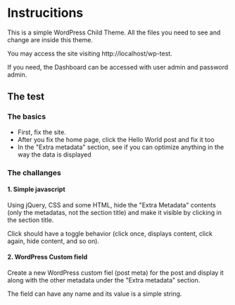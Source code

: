# Instrucitions

This is a simple WordPress Child Theme. All the files you need to see and change are inside this theme.

You may access the site visiting http://localhost/wp-test.

If you need, the Dashboard can be accessed with user admin and password admin.

## The test

### The basics

* First, fix the site.
* After you fix the home page, click the Hello World post and fix it too
* In the "Extra metadata" section, see if you can optimize anything in the way the data is displayed


### The challanges


#### 1. Simple javascript

Using jQuery, CSS and some HTML, hide the "Extra Metadata" contents (only the metadatas, not the section title) 
and make it visible by clicking in the section title. 

Click should have a toggle behavior (click once, displays content, click again, hide content, and so on).


#### 2. WordPress Custom field

Create a new WordPress custom fiel (post meta) for the post and display it along with the other metadata under the "Extra metadata" section.

The field can have any name and its value is a simple string.


